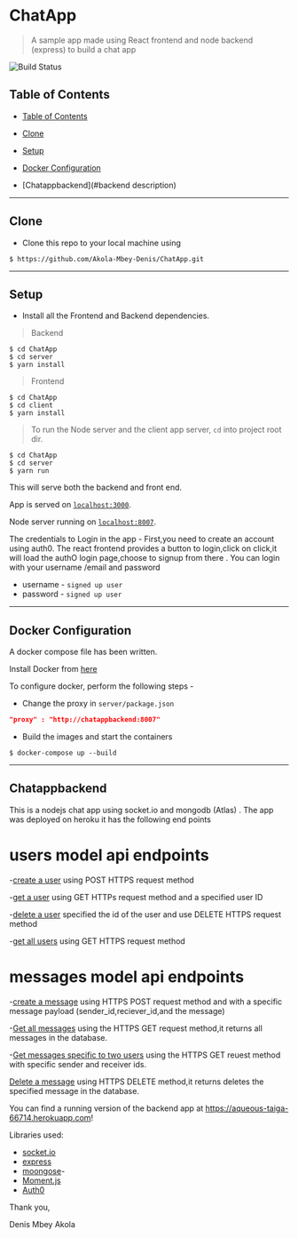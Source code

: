 # ChatApp

> A sample app made using React frontend and node backend (express) to build a chat app

![Build Status](http://img.shields.io/travis/badges/badgerbadgerbadger.svg?style=flat-square)

## Table of Contents

 
  - [Table of Contents](#table-of-contents)
  - [Clone](#clone)
 
  - [Setup](#setup)
  - [Docker Configuration](#docker-configuration)
  - [Chatappbackend](#backend description) 

---

## Clone

- Clone this repo to your local machine using 

```shell
$ https://github.com/Akola-Mbey-Denis/ChatApp.git
```

---
 

## Setup

- Install all the Frontend and Backend dependencies.

> Backend

```shell
$ cd ChatApp
$ cd server
$ yarn install
```

> Frontend

```shell
$ cd ChatApp
$ cd client
$ yarn install
```

> To run the Node server and the client app server, `cd` into project root dir.

```shell
$ cd ChatApp
$ cd server
$ yarn run
```
This will serve both the backend and front end.

App is served on [`localhost:3000`](http://localhost:3000/).

Node server running on [`localhost:8007`](http://localhost:8007/).

The credentials to Login in the app -
First,you need to create an account using auth0. The react frontend provides a button to login,click on click,it will load the authO login page,choose to signup from there .
You can login with your username /email and password

- username - `signed up user`
- password - `signed up user`

---

## Docker Configuration

A docker compose file has been written.

Install Docker from [here](https://www.docker.com/products/docker-desktop)

To configure docker, perform the following steps - 

- Change the proxy in `server/package.json`

```json
"proxy" : "http://chatappbackend:8007"
```

- Build the images and start the containers

```shell
$ docker-compose up --build
```

---

 ## Chatappbackend
 

This is a nodejs chat app using socket.io and mongodb (Atlas) .
The  app was deployed on heroku  it has the following end points
# users model api endpoints
-[create a user](https://aqueous-taiga-66714.herokuapp.com/api/v1/users/) using POST HTTPS request method

-[get a user](https://aqueous-taiga-66714.herokuapp.com/api/v1/users/:id) using GET HTTPs request method and a specified user ID 

-[delete a user](https://aqueous-taiga-66714.herokuapp.com/api/v1/users/:id) specified the id of the user and use DELETE HTTPS request method

-[get all users](https://aqueous-taiga-66714.herokuapp.com/api/v1/users/) using GET HTTPS request method

 # messages model api endpoints
 -[create a message](https://aqueous-taiga-66714.herokuapp.com/api/v1/messages/) using HTTPS POST request method and  with a specific message payload (sender_id,reciever_id,and the message)

 -[Get all messages](https://aqueous-taiga-66714.herokuapp.com/api/v1/messages/) using the HTTPS GET request method,it returns  all messages in the database.

 -[Get messages specific to two users](https://aqueous-taiga-66714.herokuapp.com/api/v1/messages/sender_id/receiver_id) using the HTTPS GET reuest method with specific sender and receiver ids.

 [Delete a message](https://aqueous-taiga-66714.herokuapp.com/api/v1/messages/message_id) using HTTPS DELETE method,it returns  deletes the specified message in the database. 
 

You can find a running version of the backend app at https://aqueous-taiga-66714.herokuapp.com!

Libraries used:

- [socket.io](https://github.com/socketio/socket.io) 
- [express](https://github.com/expressjs/express)
- [moongose](https://aqueous-taiga-66714.herokuapp.com)- 
- [Moment.js](https://github.com/moment/moment)
- [Auth0](https://auth0.com/)
 
Thank you,

Denis Mbey Akola


  

